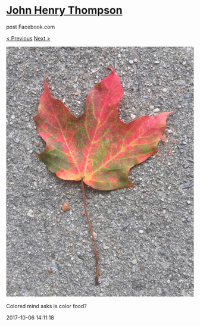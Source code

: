 # [John Henry Thompson](../README.md)
post Facebook.com

[< Previous](2017-10-06-7.md) [Next >](2017-10-06-9.md)

[![](../media/2017-10-06/Timeline-Photos-Colored-mind-asks-is-color-food-4.jpg)](../README.md)

Colored mind asks is color food?

2017-10-06 14:11:18